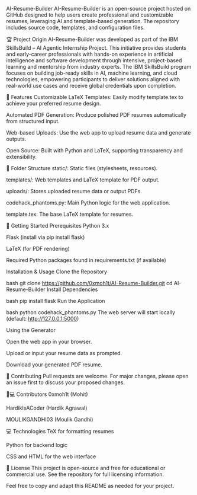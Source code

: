 AI-Resume-Builder
AI-Resume-Builder is an open-source project hosted on GitHub designed to help users create professional and customizable resumes, leveraging AI and template-based generation. The repository includes source code, templates, and configuration files.

🏆 Project Origin
AI-Resume-Builder was developed as part of the IBM SkillsBuild – AI Agentic Internship Project. This initiative provides students and early-career professionals with hands-on experience in artificial intelligence and software development through intensive, project-based learning and mentorship from industry experts. The IBM SkillsBuild program focuses on building job-ready skills in AI, machine learning, and cloud technologies, empowering participants to deliver solutions aligned with real-world use cases and receive global credentials upon completion.

📝 Features
Customizable LaTeX Templates: Easily modify template.tex to achieve your preferred resume design.

Automated PDF Generation: Produce polished PDF resumes automatically from structured input.

Web-based Uploads: Use the web app to upload resume data and generate outputs.

Open Source: Built with Python and LaTeX, supporting transparency and extensibility.

📁 Folder Structure
static/: Static files (stylesheets, resources).

templates/: Web templates and LaTeX template for PDF output.

uploads/: Stores uploaded resume data or output PDFs.

codehack_phantoms.py: Main Python logic for the web application.

template.tex: The base LaTeX template for resumes.

🚀 Getting Started
Prerequisites
Python 3.x

Flask (install via pip install flask)

LaTeX (for PDF rendering)

Required Python packages found in requirements.txt (if available)

Installation & Usage
Clone the Repository

bash
git clone https://github.com/0xmoh1t/AI-Resume-Builder.git
cd AI-Resume-Builder
Install Dependencies

bash
pip install flask
Run the Application

bash
python codehack_phantoms.py
The web server will start locally (default: http://127.0.0.1:5000)

Using the Generator

Open the web app in your browser.

Upload or input your resume data as prompted.

Download your generated PDF resume.

👥 Contributing
Pull requests are welcome. For major changes, please open an issue first to discuss your proposed changes.

🧑💻 Contributors
0xmoh1t (Mohit)

HardikIsACoder (Hardik Agrawal)

MOULIKGANDHI03 (Moulik Gandhi)

💻 Technologies
TeX for formatting resumes

Python for backend logic

CSS and HTML for the web interface

📄 License
This project is open-source and free for educational or commercial use. See the repository for full licensing information.

Feel free to copy and adapt this README as needed for your project.
